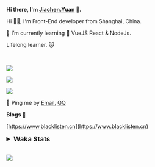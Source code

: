 <!-- <img align="right" src="https://github-readme-stats.vercel.app/api/top-langs/?username=blacklisten&layout=compact" /> -->

**Hi there, I'm [Jiachen.Yuan](https://www.blacklisten.cn) 👋.**

Hi 🙋‍♂️, I'm Front-End developer from Shanghai, China.

🌱 I’m currently learning 🥀 VueJS  React & NodeJs.

Lifelong learner. 😻

<br />

<img src="https://github-readme-stats.vercel.app/api/top-langs/?username=aaditkamat&layout=compact" /><br />

<img src="https://github-readme-stats.vercel.app/api?username=blacklisten&count_private=true&show_icons=true" /><br />

<img src="https://github-readme-stats.vercel.app/api/wakatime?username=blacklisten&layout=compact" /><br />



💬 Ping me by [Email](mailto:black_listen@163.com), [QQ](http://wpa.qq.com/msgrd?v=3&uin=756319278&site=%E5%9C%A8%E7%BA%BF%E5%AE%A2%E6%9C%8D&menu=yes)

<!-- I am Into , 🙏 -->

<!-- Javascript, Web Development, H5, MicroProgram, NodeJs, Electron... 😼 -->

<!--[![Top Langs](https://github-readme-stats.vercel.app/api/top-langs/?username=blacklisten&layout=compact)](https://github.com/anuraghazra/github-readme-stats)-->

<!--![ReadMe Card](https://github-readme-stats.vercel.app/api?username=blacklisten&show_icons=true&theme=radical)-->

**Blogs 🌱**

[https://www.blacklisten.cn](https://www.blacklisten.cn)

<details>
 <summary style="font-size:1.25em"><strong>Waka Stats </strong></summary><br>
<!--START_SECTION:waka-->
![Profile Views](http://img.shields.io/badge/Profile%20Views-0-blue)

**🐱 My GitHub Data** 

> 🏆 64 Contributions in the Year 2021
 > 
> 📦 257.5 kB Used in GitHub's Storage 
 > 
> 💼 Opted to Hire
 > 
> 📜 48 Public Repositories 
 > 
> 🔑 4 Private Repositories  
 > 
**I'm an Early 🐤** 

```text
🌞 Morning    13 commits     ██░░░░░░░░░░░░░░░░░░░░░░░   7.98% 
🌆 Daytime    98 commits     ███████████████░░░░░░░░░░   60.12% 
🌃 Evening    52 commits     ████████░░░░░░░░░░░░░░░░░   31.9% 
🌙 Night      0 commits      ░░░░░░░░░░░░░░░░░░░░░░░░░   0.0%

```
📅 **I'm Most Productive on Thursday** 

```text
Monday       34 commits     █████░░░░░░░░░░░░░░░░░░░░   20.86% 
Tuesday      18 commits     ██░░░░░░░░░░░░░░░░░░░░░░░   11.04% 
Wednesday    32 commits     █████░░░░░░░░░░░░░░░░░░░░   19.63% 
Thursday     43 commits     ██████░░░░░░░░░░░░░░░░░░░   26.38% 
Friday       32 commits     █████░░░░░░░░░░░░░░░░░░░░   19.63% 
Saturday     3 commits      ░░░░░░░░░░░░░░░░░░░░░░░░░   1.84% 
Sunday       1 commits      ░░░░░░░░░░░░░░░░░░░░░░░░░   0.61%

```


📊 **This Week I Spent My Time On** 

```text
⌚︎ Time Zone: Asia/Shanghai

💬 Programming Languages: 
Vue.js                   6 hrs 34 mins       ████████████████████░░░░░   79.86% 
JavaScript               1 hr 32 mins        ████░░░░░░░░░░░░░░░░░░░░░   18.77% 
JSON                     3 mins              ░░░░░░░░░░░░░░░░░░░░░░░░░   0.76% 
TypeScript               2 mins              ░░░░░░░░░░░░░░░░░░░░░░░░░   0.59% 
SCSS                     0 secs              ░░░░░░░░░░░░░░░░░░░░░░░░░   0.02%

🔥 Editors: 
VS Code                  8 hrs 14 mins       █████████████████████████   100.0%

🐱‍💻 Projects: 
enterprise-sales-admin   6 hrs 37 mins       ████████████████████░░░░░   80.49% 
leetcode-learning        1 hr 32 mins        ████░░░░░░░░░░░░░░░░░░░░░   18.76% 
Unknown Project          3 mins              ░░░░░░░░░░░░░░░░░░░░░░░░░   0.76%

💻 Operating System: 
Mac                      8 hrs 14 mins       █████████████████████████   100.0%

```

**I Mostly Code in JavaScript** 

```text
JavaScript               18 repos            ███████████░░░░░░░░░░░░░░   43.9% 
Vue                      11 repos            ██████░░░░░░░░░░░░░░░░░░░   26.83% 
TypeScript               5 repos             ███░░░░░░░░░░░░░░░░░░░░░░   12.2% 
HTML                     4 repos             ██░░░░░░░░░░░░░░░░░░░░░░░   9.76% 
CSS                      1 repo              ░░░░░░░░░░░░░░░░░░░░░░░░░   2.44%

```


**Timeline**

![Chart not found](https://raw.githubusercontent.com/blacklisten/blacklisten/master/charts/bar_graph.png) 


 Last Updated on 06/10/2021
<!--END_SECTION:waka-->
</details>

<br />

<!--
**blacklisten/blacklisten** is a ✨ _special_ ✨ repository because its `README.md` (this file) appears on your GitHub profile.

Here are some ideas to get you started:

- 🔭 I’m currently working on ...
- 🌱 I’m currently learning ...
- 👯 I’m looking to collaborate on ...
- 🤔 I’m looking for help with ...
- 💬 Ask me about ...
- 📫 How to reach me: ...
- 😄 Pronouns: ...
- ⚡ Fun fact: ...
-->

![](http://profile-counter.glitch.me/blacklisten/count.svg)

